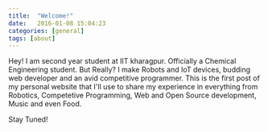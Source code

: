 ```yaml
---
title:  "Welcome!"
date:   2016-01-08 15:04:23
categories: [general]
tags: [about]
---
```

Hey!
I am second year student at IIT kharagpur. Officially a Chemical Engineering student. But Really? I make Robots and IoT devices, budding web developer and an avid competitive programmer.
This is the first post of my personal website that I'll use to share my experience in everything from Robotics, Competetive Programming, Web and Open Source development, Music and even Food.

Stay Tuned!